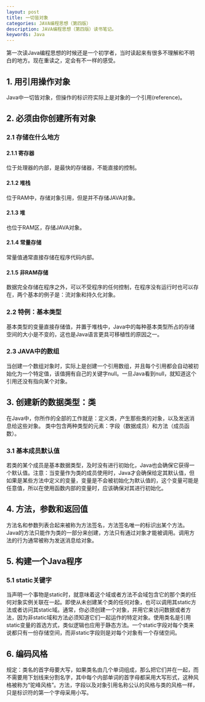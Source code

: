 ```yaml
---
layout: post
title: 一切皆对象
categories: JAVA编程思想（第四版）
description: JAVA编程思想（第四版）读书笔记。
keywords: Java 
---
```


第一次读Java编程思想的时候还是一个初学者，当时读起来有很多不理解和不明白的地方。现在重读之，定会有不一样的感受。

## 1. 用引用操作对象

Java中一切皆对象，但操作的标识符实际上是对象的一个引用(reference)。

## 2. 必须由你创建所有对象

### 2.1 存储在什么地方

#### 2.1.1 寄存器

位于处理器的内部，是最快的存储器，不能直接的控制。

#### 2.1.2 堆栈

位于RAM中，存储对象引用，但是并不存储JAVA对象。

#### 2.1.3 堆

也位于RAM区，存储JAVA对象。

#### 2.1.4 常量存储

常量值通常直接存储在程序代码内部。

#### 2.1.5 非RAM存储

数据完全存储在程序之外，可以不受程序的任何控制，在程序没有运行时也可以存在，两个基本的例子是：流对象和持久化对象。

### 2.2 特例：基本类型

基本类型的变量直接存储值，并置于堆栈中，Java中的每种基本类型所占的存储空间的大小是不变的，这也是Java语言更具可移植性的原因之一。

### 2.3 JAVA中的数组

当创建一个数组对象时，实际上是创建一个引用数组，并且每个引用都会自动被初始化为一个特定值，该值拥有自己的关键字null。一旦Java看到null，就知道这个引用还没有指向某个对象。

## 3. 创建新的数据类型：类

在Java中，你所作的全部的工作就是：定义类，产生那些类的对象，以及发送消息给这些对象。
类中包含两种类型的元素：字段（数据成员）和方法（成员函数）。

### 3.1 基本成员默认值

若类的某个成员是基本数据类型，及时没有进行初始化，Java也会确保它获得一个默认值。注意：当变量作为类的成员使用时，Java才会确保给定其默认值，但如果是某些方法中定义的变量，变量是不会被初始化为默认值的，这个变量可能是任意值，所以在使用函数内部的变量时，应该确保对其进行初始化。

## 4. 方法，参数和返回值

方法名和参数列表合起来被称为方法签名，方法签名唯一的标识出某个方法。Java的方法只能作为类的一部分来创建，方法只有通过对象才能被调用。调用方法的行为通常被称为发送消息给对象。

## 5. 构建一个Java程序

### 5.1 static关键字

当声明一个事物是static时，就意味着这个域或者方法不会域包含它的那个类的任何对象实例关联在一起。即使从未创建某个类的任何对象，也可以调用其static方法或者访问其static域。通常，你必须创建一个对象，并用它来访问数据或者方法，因为非static域和方法必须知道它们一起运作的特定对象。使用类名是引用static变量的首选方式，类似逻辑也应用于静态方法。一个static字段对每个类来说都只有一份存储空间，而非static字段则是对每个对象有一个存储空间。

## 6. 编码风格

规定：类名的首字母要大写，如果类名由几个单词组成，那么把它们并在一起，而不需要用下划线来分割名字，其中每个内部单词的首字母都采用大写形式，这种风格被称为“驼峰风格”。方法，字段以及对象引用名称公认的风格与类的风格一样，只是标识符的第一个字母采用小写。







